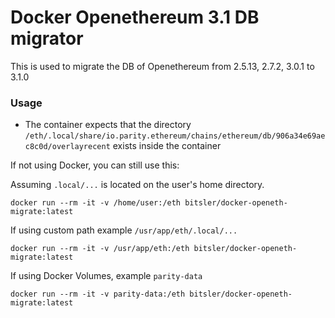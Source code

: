 # Docker Openethereum 3.1 DB migrator

This is used to migrate the DB of Openethereum from 2.5.13, 2.7.2, 3.0.1 to 3.1.0

### Usage

- The container expects that the directory `/eth/.local/share/io.parity.ethereum/chains/ethereum/db/906a34e69aec8c0d/overlayrecent` exists inside the container

If not using Docker, you can still use this:

Assuming `.local/...` is located on the user's home directory.
```
docker run --rm -it -v /home/user:/eth bitsler/docker-openeth-migrate:latest
```

If using custom path example `/usr/app/eth/.local/...`
```
docker run --rm -it -v /usr/app/eth:/eth bitsler/docker-openeth-migrate:latest
```

If using Docker Volumes, example `parity-data`
```
docker run --rm -it -v parity-data:/eth bitsler/docker-openeth-migrate:latest
```